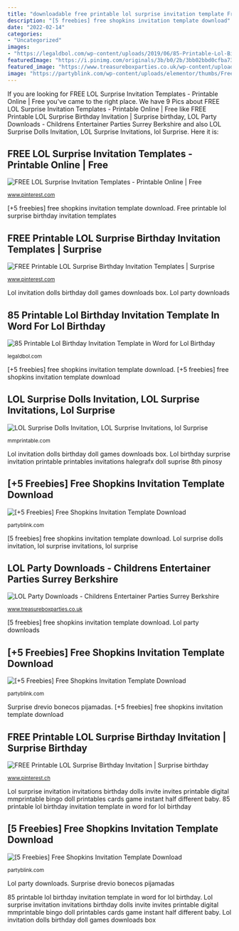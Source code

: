 ```yaml
---
title: "downloadable free printable lol surprise invitation template Free lol surprise invitation templates"
description: "[5 freebies] free shopkins invitation template download"
date: "2022-02-14"
categories:
- "Uncategorized"
images:
- "https://legaldbol.com/wp-content/uploads/2019/06/85-Printable-Lol-Birthday-Invitation-Template-in-Word-for-Lol-Birthday-Invitation-Template.jpg"
featuredImage: "https://i.pinimg.com/originals/3b/b0/2b/3bb02bbd0cfba73d9194926b5b7d7261.jpg"
featured_image: "https://www.treasureboxparties.co.uk/wp-content/uploads/2018/09/LOL-dolls-Party-Invitation-thumb.jpg"
image: "https://partyblink.com/wp-content/uploads/elementor/thumbs/Free-Shopkins-Round-Label-ownrooeowt2wnsrc6apxyl2i57kp29uasg1xtglsp4.jpg"
---
```


If you are looking for FREE LOL Surprise Invitation Templates - Printable Online | Free you've came to the right place. We have 9 Pics about FREE LOL Surprise Invitation Templates - Printable Online | Free like FREE Printable LOL Surprise Birthday Invitation | Surprise birthday, LOL Party Downloads - Childrens Entertainer Parties Surrey Berkshire and also LOL Surprise Dolls Invitation, LOL Surprise Invitations, lol Surprise. Here it is:

## FREE LOL Surprise Invitation Templates - Printable Online | Free

![FREE LOL Surprise Invitation Templates - Printable Online | Free](https://i.pinimg.com/originals/3f/52/2a/3f522a725296b361eebc0f796b5d81db.jpg "Lol surprise invitation invitations birthday dolls invite invites printable digital mmprintable bingo doll printables cards game instant half different baby")

<small>www.pinterest.com</small>

[+5 freebies] free shopkins invitation template download. Free printable lol surprise birthday invitation templates

## FREE Printable LOL Surprise Birthday Invitation Templates | Surprise

![FREE Printable LOL Surprise Birthday Invitation Templates | Surprise](https://i.pinimg.com/originals/3b/b0/2b/3bb02bbd0cfba73d9194926b5b7d7261.jpg "[+5 freebies] free shopkins invitation template download")

<small>www.pinterest.com</small>

Lol invitation dolls birthday doll games downloads box. Lol party downloads

## 85 Printable Lol Birthday Invitation Template In Word For Lol Birthday

![85 Printable Lol Birthday Invitation Template in Word for Lol Birthday](https://legaldbol.com/wp-content/uploads/2019/06/85-Printable-Lol-Birthday-Invitation-Template-in-Word-for-Lol-Birthday-Invitation-Template.jpg "Lol surprise invitation invitations birthday dolls invite invites printable digital mmprintable bingo doll printables cards game instant half different baby")

<small>legaldbol.com</small>

[+5 freebies] free shopkins invitation template download. [+5 freebies] free shopkins invitation template download

## LOL Surprise Dolls Invitation, LOL Surprise Invitations, Lol Surprise

![LOL Surprise Dolls Invitation, LOL Surprise Invitations, lol Surprise](https://mmprintable.com/wp-content/uploads/2018/09/l15.jpg "[+5 freebies] free shopkins invitation template download")

<small>mmprintable.com</small>

Lol invitation dolls birthday doll games downloads box. Lol birthday surprise invitation printable printables invitations halegrafx doll suprise 8th pinosy

## [+5 Freebies] Free Shopkins Invitation Template Download

![[+5 Freebies] Free Shopkins Invitation Template Download](https://partyblink.com/wp-content/uploads/2020/10/Shopkins-Invitation-Shopkins-Birthday-Invite-Shopkins-Template-Shopkins-Shopkins-PrintableShopkins-Party-1024x740.jpg "Free printable lol surprise birthday invitation templates")

<small>partyblink.com</small>

[5 freebies] free shopkins invitation template download. Lol surprise dolls invitation, lol surprise invitations, lol surprise

## LOL Party Downloads - Childrens Entertainer Parties Surrey Berkshire

![LOL Party Downloads - Childrens Entertainer Parties Surrey Berkshire](https://www.treasureboxparties.co.uk/wp-content/uploads/2018/09/LOL-dolls-Party-Invitation-thumb.jpg "[+5 freebies] free shopkins invitation template download")

<small>www.treasureboxparties.co.uk</small>

[5 freebies] free shopkins invitation template download. Lol party downloads

## [+5 Freebies] Free Shopkins Invitation Template Download

![[+5 Freebies] Free Shopkins Invitation Template Download](https://partyblink.com/wp-content/uploads/2020/10/Free-Shopkins-Invitation-1024x1024.jpg "Free lol surprise invitation templates")

<small>partyblink.com</small>

Surprise drevio bonecos pijamadas. [+5 freebies] free shopkins invitation template download

## FREE Printable LOL Surprise Birthday Invitation | Surprise Birthday

![FREE Printable LOL Surprise Birthday Invitation | Surprise birthday](https://i.pinimg.com/originals/ea/7d/b7/ea7db773d816ce28f8a44d5f52b011ba.jpg "Lol surprise invitation invitations birthday dolls invite invites printable digital mmprintable bingo doll printables cards game instant half different baby")

<small>www.pinterest.ch</small>

Lol surprise invitation invitations birthday dolls invite invites printable digital mmprintable bingo doll printables cards game instant half different baby. 85 printable lol birthday invitation template in word for lol birthday

## [5 Freebies] Free Shopkins Invitation Template Download

![[5 Freebies] Free Shopkins Invitation Template Download](https://partyblink.com/wp-content/uploads/elementor/thumbs/Free-Shopkins-Round-Label-ownrooeowt2wnsrc6apxyl2i57kp29uasg1xtglsp4.jpg "Lol party downloads")

<small>partyblink.com</small>

Lol party downloads. Surprise drevio bonecos pijamadas

85 printable lol birthday invitation template in word for lol birthday. Lol surprise invitation invitations birthday dolls invite invites printable digital mmprintable bingo doll printables cards game instant half different baby. Lol invitation dolls birthday doll games downloads box
